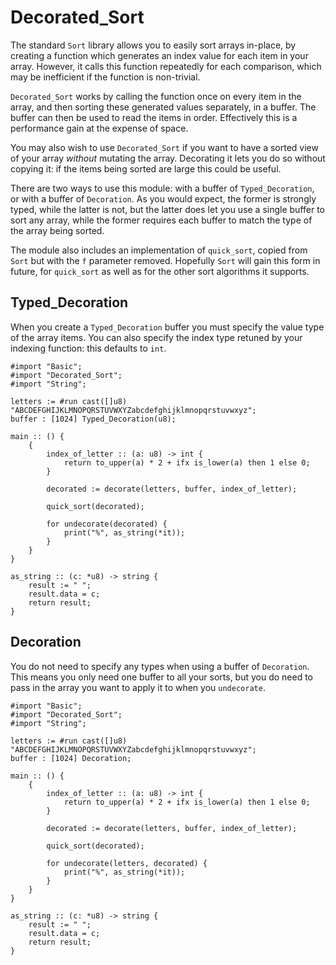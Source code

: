 # Decorated_Sort

The standard `Sort` library allows you to easily sort arrays in-place, by creating a function which generates an index value for each item in your array.  However, it calls this function repeatedly for each comparison, which may be inefficient if the function is non-trivial.

`Decorated_Sort` works by calling the function once on every item in the array, and then sorting these generated values separately, in a buffer.  The buffer can then be used to read the items in order.  Effectively this is a performance gain at the expense of space.

You may also wish to use `Decorated_Sort` if you want to have a sorted view of your array *without* mutating the array.  Decorating it lets you do so without copying it: if the items being sorted are large this could be useful.

There are two ways to use this module: with a buffer of `Typed_Decoration`, or with a buffer of `Decoration`.  As you would expect, the former is strongly typed, while the latter is not, but the latter does let you use a single buffer to sort any array, while the former requires each buffer to match the type of the array being sorted.

The module also includes an implementation of `quick_sort`, copied from `Sort` but with the `f` parameter removed.  Hopefully `Sort` will gain this form in future, for `quick_sort` as well as for the other sort algorithms it supports.


## Typed_Decoration

When you create a `Typed_Decoration` buffer you must specify the value type of the array items.  You can also specify the index type retuned by your indexing function: this defaults to `int`.

```jai
#import "Basic";
#import "Decorated_Sort";
#import "String";

letters := #run cast([]u8) "ABCDEFGHIJKLMNOPQRSTUVWXYZabcdefghijklmnopqrstuvwxyz";
buffer : [1024] Typed_Decoration(u8);

main :: () {
    {
        index_of_letter :: (a: u8) -> int {
            return to_upper(a) * 2 + ifx is_lower(a) then 1 else 0;
        }

        decorated := decorate(letters, buffer, index_of_letter);

        quick_sort(decorated);

        for undecorate(decorated) {
            print("%", as_string(*it));
        }
    }
}

as_string :: (c: *u8) -> string {
    result := " ";
    result.data = c;
    return result;
}
```


## Decoration

You do not need to specify any types when using a buffer of `Decoration`.  This means you only need one buffer to all your sorts, but you do need to pass in the array you want to apply it to when you `undecorate`.


```jai
#import "Basic";
#import "Decorated_Sort";
#import "String";

letters := #run cast([]u8) "ABCDEFGHIJKLMNOPQRSTUVWXYZabcdefghijklmnopqrstuvwxyz";
buffer : [1024] Decoration;

main :: () {
    {
        index_of_letter :: (a: u8) -> int {
            return to_upper(a) * 2 + ifx is_lower(a) then 1 else 0;
        }

        decorated := decorate(letters, buffer, index_of_letter);

        quick_sort(decorated);

        for undecorate(letters, decorated) {
            print("%", as_string(*it));
        }
    }
}

as_string :: (c: *u8) -> string {
    result := " ";
    result.data = c;
    return result;
}
```
